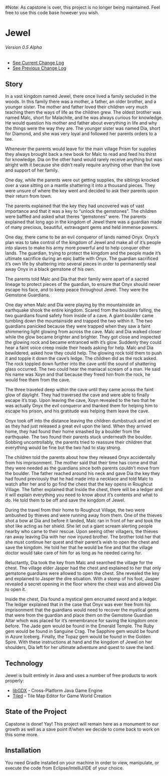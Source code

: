 #Note: As capstone is over, this project is no longer being maintained. Feel free to use this code base however you wish.

# Jewel
###### Version 0.5 Alpha 
* [See Current Change Log]
* [See Previous Change Log]

## Story
In a vast kingdom named Jewel, there once lived a family secluded in the woods. In this family there was a mother, a father, an older brother, and a younger sister. The mother and father loved their children very much teaching them the ways of life as the children grew. The oldest brother was named Malc, short for Malachite, and he was always curious for knowledge. He would question his mother and father about everything in life and why the things were the way they are. The younger sister was named Dia, short for Diamond, and she was very loyal and followed her parents orders to a tee.

Whenever the parents would leave for the main village Prism for supplies they always brought back a new book for Malc to read and feed his thirst for knowledge. Dia on the other hand would rarely receive anything but was alright with it because she didn’t really require anything other than the love and support of her family.

One day, while the parents were out getting supplies, the siblings knocked over a vase sitting on a mantle shattering it into a thousand pieces. They were unsure of where the key went and decided to ask their parents upon their return from town.

The parents explained that the key they had uncovered was of vast importance and that it was a key to “unlock the gemstones”. The children were baffled and asked what theres “gemstones” were. The parents explained that long ago in the kingdom of Jewel there was a guardian made of many precious, beautiful, extravagant gems and held immense powers.

One day, there came to be an evil conqueror of lands named Onyx. Onyx’s plan was to take control of the kingdom of Jewel and make all of it’s people into slaves to make his army more powerful and to help conquer other lands. The guardian, trying to protect the kingdom and the people made it’s ultimate sacrifice during an epic battle with Onyx. The guardian sacrificed it’s own life by shattering into several pieces in order to permanently seal away Onyx in a black gemstone of his own.

The parents told Malc and Dia that their family were apart of a sacred lineage to protect pieces of the guardian, to ensure that Onyx should never escape his face, and to keep peace throughout Jewel. They were the Gemstone Guardians.

One day when Malc and Dia were playing by the mountainside an earthquake shook the entire kingdom. Scared from the boulders falling, the two guardians found safety from inside of a cave. A giant boulder came tumbling down the mountainside and trapped the two within it. The two guardians panicked because they were trapped when they saw a faint shimmering light glowing from across the cave. Malc and Dia walked closer while the glow became brighter and brighter. They got close and inspected the glowing rock and became entranced with it’s glow. Suddenly they could hear a faint voice creep inside their heads asking for help. Malc and Dia bewildered, asked how they could help. The glowing rock told them to push it and topple it down the cave’s ledge. The children did as the rock asked. The rock toppled down further into the cave until the sound of shattering glass occurred. The two could hear the maniacal scream of a man. He said his name was Xoyn and that because they freed him from the rock, he would free them from the cave.

The three traveled deep within the cave until they came across the faint glow of daylight. They had traversed the cave and were able to finally escape it’s trap. Upon leaving the cave, Xoyn revealed to the two that he was actually Onyx the evil conqueror and thanked them for helping him to escape his prison, and his gratitude was helping them leave the cave.

Onyx took off into the distance leaving the children dumbstruck and int err as they had just released a great evil upon the land. When they arrived home, they had found their home smashed by a boulder from the earthquake. The two found their parents stuck underneath the boulder. Sobbing uncontrollably, the parents tried to reassure their children that everything would be fine but the two had to stay strong. 

The children told the parents about how they released Onyx accidentally from his imprisonment. The mother said that their time has come and that they were needed as the guardians since both parents couldn’t move from the boulder. The father reached around his neck and gave Dia the key they had found previously that he had made into a necklace and told Malc to watch after her and to go find the chest that the key opens in Roughcut Village. The father explained that Inside the chest, there will be a ledger and it will explain everything you need to know about it’s contents and what to do. He told them to be off and save the kingdom of Jewel.

During the travel from their home to Roughcut Village, the two were ambushed by thieves and were running away from them. One of the thieves shot a bow at Dia and before it landed, Malc ran in front of her and took the shot like acting as her shield. She let out a giant scream alerting people nearby who came to their rescue. Upon seeing other villagers, the thieves ran away leaving Dia with her now injured brother. The brother told her that she must continue her quest and their parent’s wish to open the chest and save the kingdom. He told her that he would be fine and that the village doctor would take care of him for as long as he needed caring for.

Reluctantly, Dia took the key from Malc and searched the village for the chest. The village elder Jasper had the chest and explained to her that only gemstone guardians were allowed to open the chest. She revealed the key and explained to Jasper the dire situation. With a stomp of his foot, Jasper revealed a secret opening in the floor where the chest was and allowed Dia to open it.

Inside the chest, Dia found a mystical gem encrusted sword and a ledger. The ledger explained that in the case that Onyx was ever free from his imprisonment that the guardians would need to recover the mystical gems that were from the guardian and place them on the Gemstone Guardian Altar which was placed for it’s remembrance for saving the kingdom once before. The Jade gem would be found in the Emerald Temple. The Ruby gem would be found in Sanguine Crag. The Sapphire gem would be found in Azure Iceberg. Finally, the Topaz gem would be found in the Golden Spire. With these instructions at hand and the kingdom of Jewel on her shoulders, Dia left for her ultimate adventure and quest to save the land.

## Technology
Jewel is built entirely in Java and uses a number of free products to work properly:

* [libGDX] - Cross-Platform Java Game Engine
* [Tiled] - Tile Map Editor for Game World Creation

## State of the Project
Capstone is done! Yay! This project will remain here as a monument to our growth as well as a save point if/when we decide to come back to work on this some more.

## Installation
You need Gradle installed on your machine in order to view, manipulate, or execute the code from Eclipse/IntelliJ/IDE of your choice.

[libGDX]:http://libgdx.badlogicgames.com/
[Tiled]:http://www.mapeditor.org/
[See Current Change Log]:https://github.com/LeePresswood/JACLCapstone/blob/master/versions/v0.5a.md
[See Previous Change Log]:https://github.com/LeePresswood/JACLCapstone/blob/master/versions/v0.4a.md
